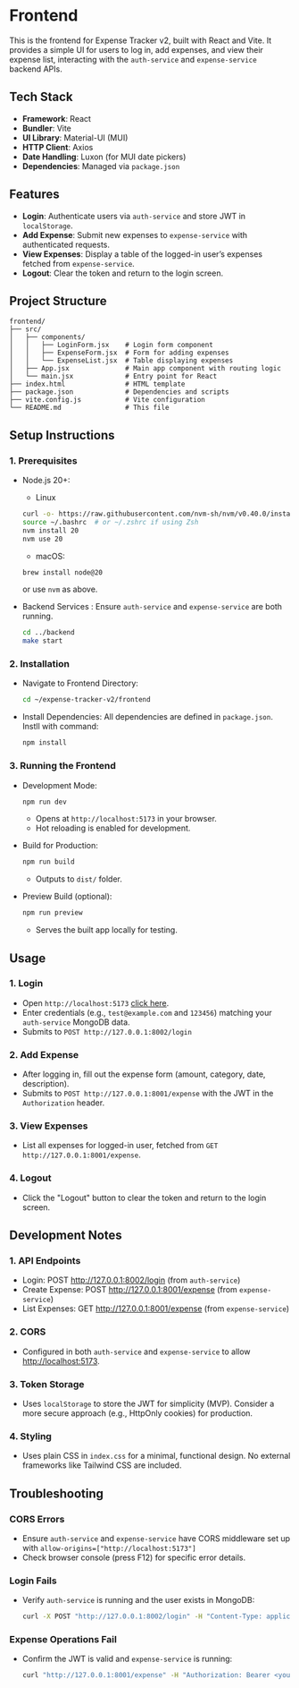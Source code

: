# Frontend

This is the frontend for Expense Tracker v2, built with React and Vite. It provides a simple UI for users to log in, add expenses, and view their expense list, interacting with the `auth-service` and `expense-service` backend APIs.

## Tech Stack

- **Framework**: React
- **Bundler**: Vite
- **UI Library**: Material-UI (MUI)
- **HTTP Client**: Axios
- **Date Handling**: Luxon (for MUI date pickers)
- **Dependencies**: Managed via `package.json`

## Features

- **Login**: Authenticate users via `auth-service` and store JWT in `localStorage`.
- **Add Expense**: Submit new expenses to `expense-service` with authenticated requests.
- **View Expenses**: Display a table of the logged-in user’s expenses fetched from `expense-service`.
- **Logout**: Clear the token and return to the login screen.

## Project Structure

```text
frontend/
├── src/
│   ├── components/
│   │   ├── LoginForm.jsx    # Login form component
│   │   ├── ExpenseForm.jsx  # Form for adding expenses
│   │   └── ExpenseList.jsx  # Table displaying expenses
│   ├── App.jsx              # Main app component with routing logic
│   └── main.jsx             # Entry point for React
├── index.html               # HTML template
├── package.json             # Dependencies and scripts
├── vite.config.js           # Vite configuration
└── README.md                # This file
```

## Setup Instructions

### 1. Prerequisites

- Node.js 20+:
  - Linux

  ```bash
  curl -o- https://raw.githubusercontent.com/nvm-sh/nvm/v0.40.0/install.sh | bash
  source ~/.bashrc  # or ~/.zshrc if using Zsh
  nvm install 20
  nvm use 20
  ```

  - macOS:

  ```bash
  brew install node@20
  ```

  or use `nvm` as above.

- Backend Services : Ensure `auth-service` and `expense-service` are both running.

  ```bash
  cd ../backend
  make start
  ```

### 2. Installation

- Navigate to Frontend Directory:

  ```bash
  cd ~/expense-tracker-v2/frontend
  ```

- Install Dependencies: All dependencies are defined in `package.json`. Instll with command:

  ```bash
  npm install
  ```

### 3. Running the Frontend

- Development Mode:

  ```bash
  npm run dev
  ```

  - Opens at `http://localhost:5173` in your browser.
  - Hot reloading is enabled for development.

- Build for Production:
  
  ```bash
  npm run build
  ```

  - Outputs to `dist/` folder.

- Preview Build (optional):

  ```bash
  npm run preview
  ```

  - Serves the built app locally for testing.

## Usage

### 1. Login

- Open `http://localhost:5173` [click here](http://localhost:5173).
- Enter credentials (e.g., `test@example.com` and `123456`) matching your `auth-service` MongoDB data.
- Submits to `POST http://127.0.0.1:8002/login`

### 2. Add Expense

- After logging in, fill out the expense form (amount, category, date, description).
- Submits to `POST http://127.0.0.1:8001/expense` with the JWT in the `Authorization` header.

### 3. View Expenses

- List all expenses for logged-in user, fetched from `GET http://127.0.0.1:8001/expense`.

### 4. Logout

- Click the "Logout" button to clear the token and return to the login screen.

## Development Notes

### 1. API Endpoints

- Login: POST <http://127.0.0.1:8002/login> (from `auth-service`)
- Create Expense: POST <http://127.0.0.1:8001/expense> (from `expense-service`)
- List Expenses: GET <http://127.0.0.1:8001/expense> (from `expense-service`)

### 2. CORS

- Configured in both `auth-service` and `expense-service` to allow <http://localhost:5173>.

### 3. Token Storage

- Uses `localStorage` to store the JWT for simplicity (MVP). Consider a more secure approach (e.g., HttpOnly cookies) for production.

### 4. Styling

- Uses plain CSS in `index.css` for a minimal, functional design. No external frameworks like Tailwind CSS are included.

## Troubleshooting

### CORS Errors

- Ensure `auth-service` and `expense-service` have CORS middleware set up with `allow-origins=["http://localhost:5173"]`
- Check browser console (press F12) for specific error details.

### Login Fails

- Verify `auth-service` is running and the user exists in MongoDB:

  ```bash
  curl -X POST "http://127.0.0.1:8002/login" -H "Content-Type: application/json" -d '{"email": "test@example.com", "password": "123456"}'
  ```

### Expense Operations Fail

- Confirm the JWT is valid and `expense-service` is running:
  
  ```bash
  curl "http://127.0.0.1:8001/expense" -H "Authorization: Bearer <your-token>"
  ```
